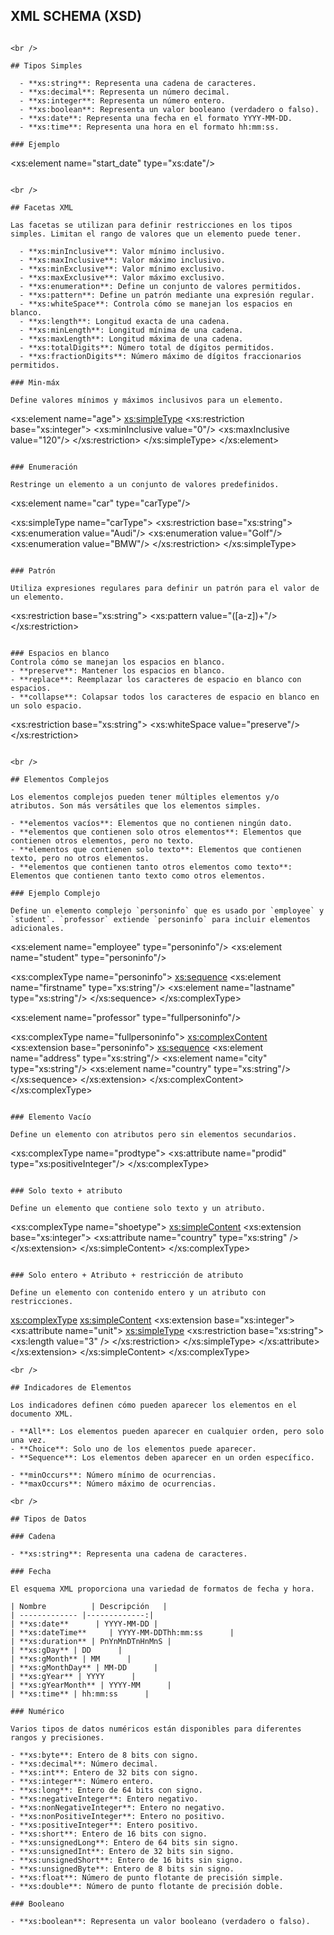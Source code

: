 ## XML SCHEMA (XSD)
~~~~

<br />

## Tipos Simples

  - **xs:string**: Representa una cadena de caracteres.
  - **xs:decimal**: Representa un número decimal.
  - **xs:integer**: Representa un número entero.
  - **xs:boolean**: Representa un valor booleano (verdadero o falso).
  - **xs:date**: Representa una fecha en el formato YYYY-MM-DD.
  - **xs:time**: Representa una hora en el formato hh:mm:ss.

### Ejemplo
~~~~
<xs:element name="start_date" type="xs:date"/>
~~~~

<br />

## Facetas XML

Las facetas se utilizan para definir restricciones en los tipos simples. Limitan el rango de valores que un elemento puede tener.

  - **xs:minInclusive**: Valor mínimo inclusivo.
  - **xs:maxInclusive**: Valor máximo inclusivo.
  - **xs:minExclusive**: Valor mínimo exclusivo.
  - **xs:maxExclusive**: Valor máximo exclusivo.
  - **xs:enumeration**: Define un conjunto de valores permitidos.
  - **xs:pattern**: Define un patrón mediante una expresión regular.
  - **xs:whiteSpace**: Controla cómo se manejan los espacios en blanco.
  - **xs:length**: Longitud exacta de una cadena.
  - **xs:minLength**: Longitud mínima de una cadena.
  - **xs:maxLength**: Longitud máxima de una cadena.
  - **xs:totalDigits**: Número total de dígitos permitidos.
  - **xs:fractionDigits**: Número máximo de dígitos fraccionarios permitidos.

### Min-máx

Define valores mínimos y máximos inclusivos para un elemento.

~~~~
<xs:element name="age">
  <xs:simpleType>
    <xs:restriction base="xs:integer">
      <xs:minInclusive value="0"/>
      <xs:maxInclusive value="120"/>
    </xs:restriction>
  </xs:simpleType>
</xs:element> 
~~~~

### Enumeración

Restringe un elemento a un conjunto de valores predefinidos.
~~~~
<xs:element name="car" type="carType"/>

<xs:simpleType name="carType">
  <xs:restriction base="xs:string">
    <xs:enumeration value="Audi"/>
    <xs:enumeration value="Golf"/>
    <xs:enumeration value="BMW"/>
  </xs:restriction>
</xs:simpleType>
~~~~

### Patrón

Utiliza expresiones regulares para definir un patrón para el valor de un elemento.
~~~~
<xs:restriction base="xs:string">
  <xs:pattern value="([a-z])+"/>
</xs:restriction>
~~~~

### Espacios en blanco
Controla cómo se manejan los espacios en blanco.
- **preserve**: Mantener los espacios en blanco.
- **replace**: Reemplazar los caracteres de espacio en blanco con espacios.
- **collapse**: Colapsar todos los caracteres de espacio en blanco en un solo espacio.

~~~~
<xs:restriction base="xs:string">
  <xs:whiteSpace value="preserve"/>
</xs:restriction>
~~~~

<br />

## Elementos Complejos

Los elementos complejos pueden tener múltiples elementos y/o atributos. Son más versátiles que los elementos simples.

- **elementos vacíos**: Elementos que no contienen ningún dato.
- **elementos que contienen solo otros elementos**: Elementos que contienen otros elementos, pero no texto.
- **elementos que contienen solo texto**: Elementos que contienen texto, pero no otros elementos.
- **elementos que contienen tanto otros elementos como texto**: Elementos que contienen tanto texto como otros elementos.

### Ejemplo Complejo

Define un elemento complejo `personinfo` que es usado por `employee` y `student`. `professor` extiende `personinfo` para incluir elementos adicionales.
~~~~
<xs:element name="employee" type="personinfo"/>
<xs:element name="student" type="personinfo"/>

<xs:complexType name="personinfo">
  <xs:sequence>
    <xs:element name="firstname" type="xs:string"/>
    <xs:element name="lastname" type="xs:string"/>
  </xs:sequence>
</xs:complexType>

<xs:element name="professor" type="fullpersoninfo"/>

<xs:complexType name="fullpersoninfo">
  <xs:complexContent>
    <xs:extension base="personinfo">
      <xs:sequence>
        <xs:element name="address" type="xs:string"/>
        <xs:element name="city" type="xs:string"/>
        <xs:element name="country" type="xs:string"/>
      </xs:sequence>
    </xs:extension>
  </xs:complexContent>
</xs:complexType> 
~~~~

### Elemento Vacío

Define un elemento con atributos pero sin elementos secundarios.
~~~~
<xs:complexType name="prodtype">
  <xs:attribute name="prodid" type="xs:positiveInteger"/>
</xs:complexType>
~~~~

### Solo texto + atributo

Define un elemento que contiene solo texto y un atributo.
~~~~
<xs:complexType name="shoetype">
  <xs:simpleContent>
    <xs:extension base="xs:integer">
      <xs:attribute name="country" type="xs:string" />
    </xs:extension>
  </xs:simpleContent>
</xs:complexType>
~~~~

### Solo entero + Atributo + restricción de atributo

Define un elemento con contenido entero y un atributo con restricciones.
~~~~
<xs:complexType>
  <xs:simpleContent>
    <xs:extension base="xs:integer">
      <xs:attribute name="unit">
        <xs:simpleType>
          <xs:restriction base="xs:string">
            <xs:length value="3" />
          </xs:restriction>
        </xs:simpleType>
      </xs:attribute>
    </xs:extension>
  </xs:simpleContent>
</xs:complexType>
~~~~
<br />

## Indicadores de Elementos

Los indicadores definen cómo pueden aparecer los elementos en el documento XML.

- **All**: Los elementos pueden aparecer en cualquier orden, pero solo una vez.
- **Choice**: Solo uno de los elementos puede aparecer.
- **Sequence**: Los elementos deben aparecer en un orden específico.

- **minOccurs**: Número mínimo de ocurrencias.
- **maxOccurs**: Número máximo de ocurrencias.

<br />

## Tipos de Datos

### Cadena

- **xs:string**: Representa una cadena de caracteres.

### Fecha

El esquema XML proporciona una variedad de formatos de fecha y hora.

| Nombre          | Descripción   |
| ------------- |-------------:|
| **xs:date**      | YYYY-MM-DD |
| **xs:dateTime**     | YYYY-MM-DDThh:mm:ss      |
| **xs:duration** | PnYnMnDTnHnMnS |
| **xs:gDay** | DD      |
| **xs:gMonth** | MM      |
| **xs:gMonthDay** | MM-DD      |
| **xs:gYear** | YYYY      |
| **xs:gYearMonth** | YYYY-MM      |
| **xs:time** | hh:mm:ss      |

### Numérico

Varios tipos de datos numéricos están disponibles para diferentes rangos y precisiones.

- **xs:byte**: Entero de 8 bits con signo.
- **xs:decimal**: Número decimal.
- **xs:int**: Entero de 32 bits con signo.
- **xs:integer**: Número entero.
- **xs:long**: Entero de 64 bits con signo.
- **xs:negativeInteger**: Entero negativo.
- **xs:nonNegativeInteger**: Entero no negativo.
- **xs:nonPositiveInteger**: Entero no positivo.
- **xs:positiveInteger**: Entero positivo.
- **xs:short**: Entero de 16 bits con signo.
- **xs:unsignedLong**: Entero de 64 bits sin signo.
- **xs:unsignedInt**: Entero de 32 bits sin signo.
- **xs:unsignedShort**: Entero de 16 bits sin signo.
- **xs:unsignedByte**: Entero de 8 bits sin signo.
- **xs:float**: Número de punto flotante de precisión simple.
- **xs:double**: Número de punto flotante de precisión doble.

### Booleano

- **xs:boolean**: Representa un valor booleano (verdadero o falso).
